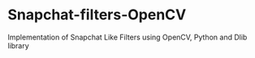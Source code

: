 # Snapchat-filters-OpenCV
Implementation of Snapchat Like Filters using OpenCV, Python and Dlib library
